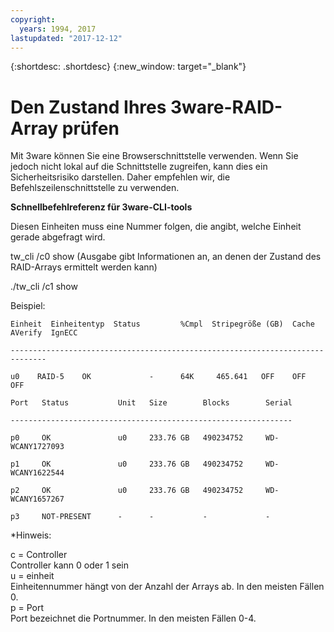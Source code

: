 ```yaml
---
copyright:
  years: 1994, 2017
lastupdated: "2017-12-12"
---
```


{:shortdesc: .shortdesc}
{:new_window: target="_blank"}

# Den Zustand Ihres 3ware-RAID-Array prüfen

Mit 3ware können Sie eine Browserschnittstelle verwenden. Wenn Sie jedoch nicht lokal auf die Schnittstelle zugreifen, kann dies ein Sicherheitsrisiko darstellen. Daher empfehlen wir, die Befehlszeilenschnittstelle zu verwenden.

<!--You can download the 3ware CLI utilities the software Library, located in the bottom of Customer Portal.  Please check http://downloads.service.softlayer.com for the latest version (VPN access required to access the downloads page). -->

**Schnellbefehlreferenz für 3ware-CLI-tools**

Diesen Einheiten muss eine Nummer folgen, die angibt, welche Einheit gerade abgefragt wird.

tw_cli /c0 show (Ausgabe gibt Informationen an, an denen der Zustand des RAID-Arrays ermittelt werden kann)

./tw_cli /c1 show

Beispiel:

    Einheit  Einheitentyp  Status         %Cmpl  Stripegröße (GB)  Cache  AVerify  IgnECC

    ------------------------------------------------------------------------------

    u0    RAID-5    OK             -      64K     465.641   OFF    OFF      OFF    

    Port   Status           Unit   Size        Blocks        Serial

    ---------------------------------------------------------------

    p0     OK               u0     233.76 GB   490234752     WD-WCANY1727093

    p1     OK               u0     233.76 GB   490234752     WD-WCANY1622544

    p2     OK               u0     233.76 GB   490234752     WD-WCANY1657267

    p3     NOT-PRESENT      -      -           -             -

*Hinweis:

c = Controller<br/>
Controller kann 0 oder 1 sein<br/>
u = einheit<br/>
Einheitennummer hängt von der Anzahl der Arrays ab. In den meisten Fällen 0.<br/>
p = Port<br/>
Port bezeichnet die Portnummer. In den meisten Fällen 0-4.
